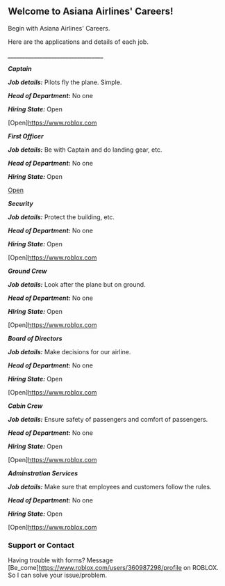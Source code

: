 ## Welcome to Asiana Airlines' Careers!

Begin with Asiana Airlines' Careers.

Here are the applications and details of each job.

***_________________________________***

***Captain***

***Job details:*** Pilots fly the plane. Simple.

***Head of Department:*** No one

***Hiring State:*** Open

[Open]https://www.roblox.com

***First Officer***

***Job details:*** Be with Captain and do landing gear, etc.

***Head of Department:*** No one

***Hiring State:*** Open

[Open](https://www.roblox.com)

***Security***

***Job details:*** Protect the building, etc.

***Head of Department:*** No one

***Hiring State:*** Open

[Open]https://www.roblox.com

***Ground Crew***

***Job details:*** Look after the plane but on ground.

***Head of Department:*** No one

***Hiring State:*** Open

[Open]https://www.roblox.com

***Board of Directors***

***Job details:*** Make decisions for our airline.

***Head of Department:*** No one

***Hiring State:*** Open

[Open]https://www.roblox.com

***Cabin Crew***

***Job details:*** Ensure safety of passengers and comfort of passengers.

***Head of Department:*** No one

***Hiring State:*** Open

[Open]https://www.roblox.com

***Adminstration Services***

***Job details:*** Make sure that employees and customers follow the rules.

***Head of Department:*** No one

***Hiring State:*** Open

[Open]https://www.roblox.com

### Support or Contact

Having trouble with forms? Message [Be_come]https://www.roblox.com/users/360987298/profile on ROBLOX. So I can solve your issue/problem. 
